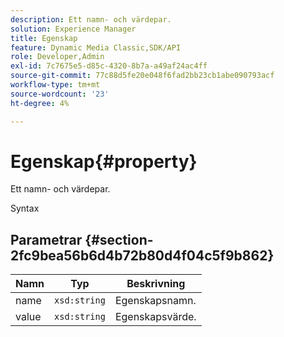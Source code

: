 ```yaml
---
description: Ett namn- och värdepar.
solution: Experience Manager
title: Egenskap
feature: Dynamic Media Classic,SDK/API
role: Developer,Admin
exl-id: 7c7675e5-d85c-4320-8b7a-a49af24ac4ff
source-git-commit: 77c88d5fe20e048f6fad2bb23cb1abe090793acf
workflow-type: tm+mt
source-wordcount: '23'
ht-degree: 4%

---
```


# Egenskap{#property}

Ett namn- och värdepar.

Syntax

## Parametrar {#section-2fc9bea56b6d4b72b80d4f04c5f9b862}

| Namn | Typ | Beskrivning |
|---|---|---|
| name | `xsd:string` | Egenskapsnamn. |
| value | `xsd:string` | Egenskapsvärde. |

